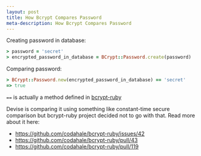 ```yaml
---
layout: post
title: How Bcrypt Compares Password
meta-description: How Bcrypt Compares Password
---
```


Creating password in database:

```ruby
> password = 'secret'
> encrypted_password_in_database = BCrypt::Password.create(password)
```

Comparing password:

```ruby
> BCrypt::Password.new(encrypted_password_in_database) == 'secret'
=> true
```

`==` is actually a method defined in [bcrypt-ruby](https://www.rubydoc.info/github/codahale/bcrypt-ruby/BCrypt%2FPassword:==)

Devise is comparing it using something like constant-time secure comparison but bcrypt-ruby project decided not to go with that. Read more about it here:
* https://github.com/codahale/bcrypt-ruby/issues/42
* https://github.com/codahale/bcrypt-ruby/pull/43
* https://github.com/codahale/bcrypt-ruby/pull/119
